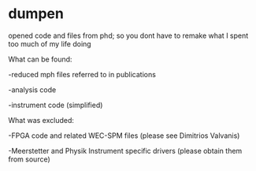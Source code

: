 # dumpen
opened code and files from phd; so you dont have to remake what I spent too much of my life doing

What can be found:  

-reduced mph files referred to in publications 

-analysis code

-instrument code (simplified)


What was excluded:

-FPGA code and related WEC-SPM files (please see Dimitrios Valvanis)

-Meerstetter and Physik Instrument specific drivers (please obtain them from source)
